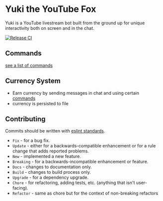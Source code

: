 # Yuki the YouTube Fox

Yuki is a YouTube livestream bot built from the ground up for unique interactivity
both on screen and in the chat.

[![Release CI](https://github.com/pinkilo/yukibotJS/actions/workflows/CD.yml/badge.svg)](https://github.com/pinkilo/yukibotJS/actions/workflows/CD.yml)

## Commands
[see a list of commands](COMMANDS.md)

## Currency System

- Earn currency by sending messages in chat and using certain [commands](COMMANDS.md)
- currency is persisted to file


## Contributing

Commits should be written with 
[eslint standards](https://github.com/conventional-changelog/conventional-changelog/tree/master/packages/conventional-changelog-eslint).

* `Fix` - for a bug fix.
* `Update` - either for a backwards-compatible enhancement or for a rule change that adds reported problems.
* `New` - implemented a new feature.
* `Breaking` - for a backwards-incompatible enhancement or feature.
* `Docs` - changes to documentation only.
* `Build` - changes to build process only.
* `Upgrade` - for a dependency upgrade.
* `Chore` - for refactoring, adding tests, etc. (anything that isn't user-facing).
* `Refactor` - same as chore but for the context of non-breaking refactors
